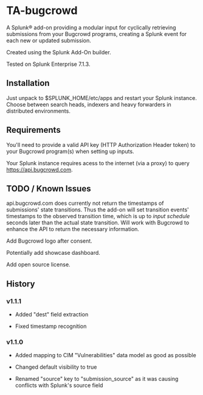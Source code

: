 # TA-bugcrowd

A Splunk® add-on providing a modular input for cyclically retrieving submissions from your Bugcrowd programs, creating a Splunk event for each new or updated submission.

Created using the Splunk Add-On builder.

Tested on Splunk Enterprise 7.1.3.

## Installation

Just unpack to $SPLUNK_HOME/etc/apps and restart your Splunk instance. Choose between search heads, indexers and heavy forwarders in distributed environments.

## Requirements

You'll need to provide a valid API key (HTTP Authorization Header token) to your Bugcrowd program(s) when setting up inputs.

Your Splunk instance requires acess to the internet (via a proxy) to query https://api.bugcrowd.com.

## TODO / Known Issues

api.bugcrowd.com does currently not return the timestamps of submissions' state transitions. Thus the add-on will set transition events' timestamps to the observed transition time, which is up to _input schedule_ seconds later than the actual state transition. Will work with Bugcrowd to enhance the API to return the necessary information.

Add Bugcrowd logo after consent.

Potentially add showcase dashboard.

Add open source license.

## History

### v1.1.1

- Added "dest" field extraction

- Fixed timestamp recognition

### v1.1.0

- Added mapping to CIM "Vulnerabilities" data model as good as possible

- Changed default visibility to true

- Renamed "source" key to "submission_source" as it was causing conflicts with Splunk's source field

